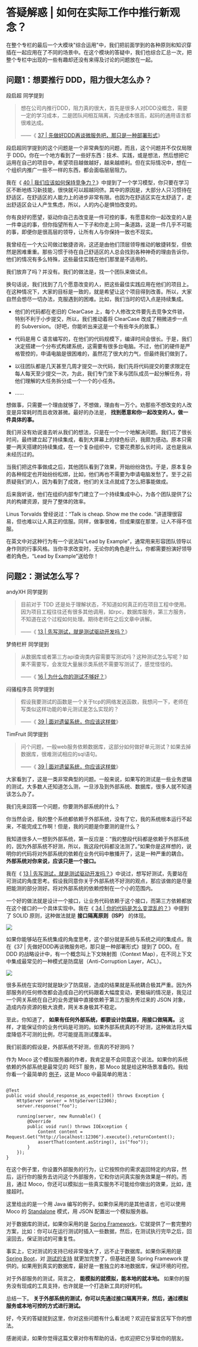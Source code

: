 # 答疑解惑 | 如何在实际工作中推行新观念？


在整个专栏的最后一个大模块"综合运用"中，我们把前面学到的各种原则和知识穿插在一起应用在了不同的场景中。在这个模块的答疑中，我们也综合汇总一次，把整个专栏中出现的一些有趣却还没有来得及讨论的问题放在一起。

## 问题1：想要推行 DDD，阻力很大怎么办？

段启超 同学提到

> 想在公司内推行DDD，阻力真的很大，首先是很多人对DDD没概念，需要一定的学习成本，二是团队间相互隔离，沟通成本很高，起码的通用语言都很难达成。
>
> ——《 [37 \| 先做好DDD再谈微服务吧，那只是一种部署形式](37-先做好DDD再谈微服务吧，那只是一种部署形式.md)》

段启超同学提到的这个问题是一个非常典型的问题，而且，这个问题并不仅仅局限于 DDD。你在一个地方看到了一些好东西：技术、实践，或是想法，然后想把它运用在自己的项目中，希望项目越做越好，越来越顺利。但在实际情况中，想在一个组织内推广一些不一样的东西，都会面临层层阻力。

我在《 [40 \| 我们应该如何保持竞争力？](40-我们应该如何保持竞争力？.md)》中提到了一个学习模型，你只要在学习区不断地练习新技能，很快就可以超越同侪。其中的原因是，大部分人只习惯待在舒适区，在舒适区的人能力上的进步非常有限。也因为在舒适区实在太舒适了，走出舒适区会让人产生焦虑，所以，人的内心是惧怕改变的。

你有良好的愿望，驱动你自己去改变是一件可控的事，有愿意和你一起改变的人是一件幸运的事，但你指望所有人一下子和你走上同一条道路，这是一件几乎不可能的事，即便你是很高层的领导，让所有人与你保持一致也不现实。

我曾经在一个大公司做过敏捷咨询，这还是由他们顶层领导推动的敏捷转型，但依然是困难重重。那些习惯于待在自己舒适区的人总会找到各种神奇的理由告诉你，他们的情况有多么特殊，这些最佳实践在他们那里是不适用的。

我们放弃了吗？并没有。我们的做法是，找一个团队来做试点。

换句话说，我们找到了几个愿意改变的人，把这些最佳实践应用在他们的项目上。在这种情况下，大家的目标是一致的，就是希望让这个项目得到改善。所以，大家自然会想尽一切办法，克服遇到的困难。比如，我们当时的切入点是持续集成。

- 他们的代码都在老旧的 ClearCase 上，每个人修改文件要先去竞争文件锁，特别不利于小步提交，所以，我们推动着将 ClearCase 改成了稍微进步一点的 Subversion。（好吧，你能听出来这是一个有些年头的故事。）

- 代码是用 C 语言编写的，在他们的代码规模下，编译时间会很长。于是，我们决定搭建一个分布式构建系统，这需要有很多台电脑。不过，他们的硬件是严格管控的，申请电脑是很困难的，虽然花了很大的力气，但最终我们做到了。

- 以往团队都是几天甚至几周才提交一次代码，我们先将代码提交的要求限定在每人每天至少提交一次，为此，我们专门坐下来与团队成员一起分解任务，将他们理解的大任务拆分成一个一个的小任务。

- ……


想做事，只需要一个理由就够了，不想做，理由有一万个。劝那些不想改变的人改变是异常耗时而且收效甚微。最好的办法是， **找到愿意和你一起改变的人，做一件具体的事。**

我们并没有劝说谁去听从我们的想法，只是在一个一个地解决问题。我们花了很长时间，最终建立起了持续集成，看到大屏幕上的绿色标识，我颇为感动。原本只需要一两天搭建的持续集成，在一个复杂组织中，它要花费那么长时间，这也是我从未经历过的。

当我们把这件事做成之后，其他团队看到了效果，开始纷纷效仿。于是，原本复杂的各种规定也开始纷纷松绑，比如，他们再也不需要为申请电脑发愁了。至于之前质疑我们的人，因为看到了成效，他们的关注点就成了怎么把事能做成。

后来我听说，他们在组织内部专门建立了一个持续集成中心，为各个团队提供了公共的构建资源，提升了整体的效率。

Linus Torvalds 曾经说过：“Talk is cheap. Show me the code. ”讲道理很容易，但也难以让人真正的信服。同样，做事很难，但成果摆在那里，让人不得不信服。

在英文中对这种行为有一个说法叫“Lead by Example”，通常用来形容团队领导以身作则的行事风格。当你寻求改变时，无论你的角色是什么，你都需要扮演好领导者的角色，“Lead by Example”送给你！

## 问题2：测试怎么写？

andyXH 同学提到

> 目前对于 TDD 还是处于理解状态，不知道如何真正的在项目工程中使用。因为项目工程往往还有很多其他调用，如rpc，数据库服务，第三方服务，不知道在这个过程如何处理。期待老师在之后文章中讲解。
>
> ——《 [13 \| 先写测试，就是测试驱动开发吗？](13-先写测试，就是测试驱动开发吗？.md)》

梦倚栏杆 同学提到

> 从数据库或者第三方api查询类内容需要写测试吗？这种测试怎么写呢？如果不需要写，会发现大量展示类系统不需要写测试了，感觉怪怪的。
>
> ——《 [16 \| 为什么你的测试不够好？](16-为什么你的测试不够好？.md)》

闷骚程序员 同学提到

> 假设我要测试的函数是一个关于tcp的网络发送函数，我想问一下，老师在写类似这样功能的单元测试是怎么实现的？
>
> ——《 [39 \| 面对遗留系统，你应该这样做](39-面对遗留系统，你应该这样做.md)》

TimFruit 同学提到

> 问个问题，一般web服务依赖数据库，这部分如何做好单元测试？如果去掉数据库，很难测试相应的sql语句。
>
> ——《 [39 \| 面对遗留系统，你应该这样做](39-面对遗留系统，你应该这样做.md)》

大家看到了，这是一类非常典型的问题。一般来说，如果写的测试是一些业务逻辑的测试，大多数人还知道怎么测，一旦涉及到外部系统、数据库，很多人就不知道该怎么办了。

我们先来回答一个问题，你要测外部系统的什么？

你当然会说，我的整个系统都依赖于外部系统，没有了它，我的系统根本运行不起来，不能完成工作啊！但是，我的问题是你要测的是什么？

我知道很多人一想到外部系统，第一反应是：“我的整段代码都是依赖于外部系统的，因为外部系统不好测，所以，我这段代码都没法测了。”如果你是这样想的，说明你的代码将对外部系统的依赖在业务代码中散播开了，这是一种严重的耦合。 **外部系统对你来说，应该只是一个接口。**

我在《 [13 \| 先写测试，就是测试驱动开发吗？](13-先写测试，就是测试驱动开发吗？.md)》中说过，想写好测试，先要站在可测试的角度思考。假设我同意你关于外部系统不好测的观点，那应该做的是尽量把能测的部分测好。将对外部系统的依赖控制在一个小的范围内。

一个好的做法就是设计一个接口，让业务代码依赖于这个接口，而第三方依赖都放在这个接口的一个具体实现中。我在《 [34 \| 你的代码是怎么变混乱的？](34-你的代码是怎么变混乱的？.md)》中提到了 SOLID 原则，这种做法就是 **接口隔离原则（ISP）** 的体现。

![](images/91127/f96a509dcb40199c2c7388c2060fc91d.jpg)

如果你能够站在系统集成的角度思考，这个部分就是系统与系统之间的集成点。我在《37 \| 先做好DDD再谈微服务吧，那只是一种部署形式》提到了 DDD。在 DDD 的战略设计中，有一个概念叫上下文映射图（Context Map），在不同上下文中集成最常见的一种模式是防腐层（Anti-Corruption Layer，ACL）。

![](images/91127/89d0199dfa5b3d2c226e23549fbbe5ac.jpg)

很多系统在实现时就是缺少了防腐层，造成的结果就是系统耦合极其严重。因为外部服务的任何修改都会造成自己的代码跟着大幅度变动，更极端的情况是，我见过一个网关系统在自己的业务逻辑中直接依赖于第三方服务传过来的 JSON 对象，造成内存资源的极大浪费，网关本身极其不稳定。

至此，你知道了， **如果有任何外部系统，都要设计防腐层，用接口做隔离。** 这样，才能保证你的业务代码是可测的。如果外部系统真的不好测，这种做法将大幅度降低不可测的比例，尽可能提高测试覆盖率。

我们前面的假设是，外部系统不好测，但真的不好测吗？

作为 Moco 这个模拟服务器的作者，我肯定是不会同意这个说法。如果你的系统依赖的外部系统是最常见的 REST 服务，那 Moco 就是给这种场景准备的。我给你看一个最简单的 [例子](http://github.com/dreamhead/moco/blob/master/moco-doc/usage.md#api-example)，这是 Moco 中最简单的用法：

```

@Test
public void should_response_as_expected() throws Exception {
    HttpServer server = httpServer(12306);
    server.response("foo");

    running(server, new Runnable() {
        @Override
        public void run() throws IOException {
            Content content = Request.Get("http://localhost:12306").execute().returnContent();
            assertThat(content.asString(), is("foo"));
        }
    });
}

```

在这个例子里，你设置外部服务的行为，让它按照你的需求返回特定的内容，然后，运行你的服务去访问这个外部服务，它和你访问真实服务效果是一样的。而且，通过 Moco，你还可以模拟出一些真实服务不可能给你做出的效果，比如，连接超时。

这里给出的是一个用 Java 编写的例子。如果你采用的是其他语言，也可以使用 Moco 的 [Standalone](http://github.com/dreamhead/moco/blob/master/moco-doc/usage.md#standalone) 模式，用 JSON 配置出一个模拟服务器。

对于数据库的测试，如果你采用的是 [Spring Framework](http://spring.io/projects/spring-framework)，它就提供了一套完整的方案，比如：你可以在运行测试时插入一些数据，然后，在测试执行完毕之后，回滚回去，保证测试的可重复性。

事实上，它对测试的支持已经非常强大了，远不止于数据库。如果你采用的是 [Spring Boot](http://spring.io/projects/spring-boot)，对 [测试的支持](http://docs.spring.io/spring-boot/docs/current/reference/html/boot-features-testing.html) 就更加完整了，但基础还是 Spring Framework 提供的。如果用到真实的数据库，最好是一套独立的本地数据库，保证环境的可控。

对于外部服务的测试，简言之， **能模拟的就模拟，能本地的就本地。** 如果你的服务没有现成的工具支持，也许就是一个打造新工具的好时机。

总结一下。 **关于外部系统的测试，你可以先通过接口隔离开来，然后，通过模拟服务或本地可控的方式进行测试。**

好，今天的答疑就到这里，你对这些问题有什么看法呢？欢迎在留言区写下你的想法。

感谢阅读，如果你觉得这篇文章对你有帮助的话，也欢迎把它分享给你的朋友。
